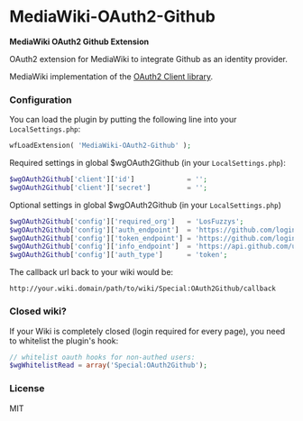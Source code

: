 MediaWiki-OAuth2-Github
==========================

**MediaWiki OAuth2 Github Extension**

OAuth2 extension for MediaWiki to integrate Github as an identity provider.

MediaWiki implementation of the [OAuth2 Client library](https://github.com/kasperrt/OAuth2-Client).


### Configuration

You can load the plugin by putting the following line into your `LocalSettings.php`:

```php
wfLoadExtension( 'MediaWiki-OAuth2-Github' );
```

Required settings in global $wgOAuth2Github (in your `LocalSettings.php`): 

```php
$wgOAuth2Github['client']['id']             = '';
$wgOAuth2Github['client']['secret']         = '';
```

Optional settings in global $wgOAuth2Github (in your `LocalSettings.php`) 

```php
$wgOAuth2Github['config']['required_org']   = 'LosFuzzys';
$wgOAuth2Github['config']['auth_endpoint']  = 'https://github.com/login/oauth/authorize'; 
$wgOAuth2Github['config']['token_endpoint'] = 'https://github.com/login/oauth/access_token';
$wgOAuth2Github['config']['info_endpoint']  = 'https://api.github.com/user';
$wgOAuth2Github['config']['auth_type']      = 'token';
```

The callback url back to your wiki would be:

    http://your.wiki.domain/path/to/wiki/Special:OAuth2Github/callback


### Closed wiki?

 If your Wiki is completely closed (login required for every page), you need to whitelist the plugin's hook:

```php
// whitelist oauth hooks for non-authed users:
$wgWhitelistRead = array('Special:OAuth2Github');
```


### License

MIT

